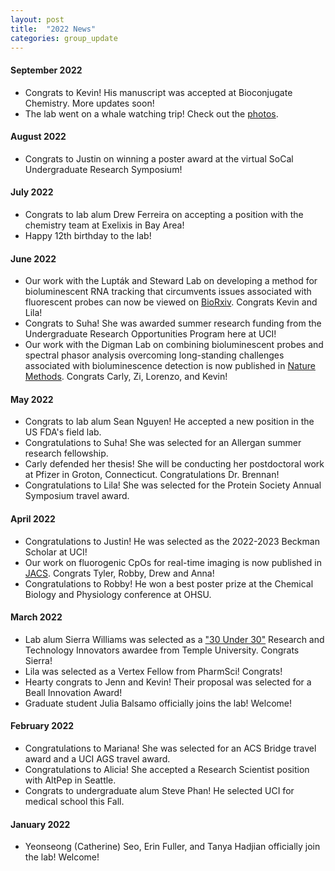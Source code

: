 ```yaml
---
layout: post
title:  "2022 News"
categories: group_update
---
```

#### September 2022
- Congrats to Kevin! His manuscript was accepted at Bioconjugate Chemistry. More updates soon!
- The lab went on a whale watching trip! Check out the [photos](https://www.flickr.com/photos/194141943@N06).

#### August 2022
- Congrats to Justin on winning a poster award at the virtual SoCal Undergraduate Research Symposium!

#### July 2022
- Congrats to lab alum Drew Ferreira on accepting a position with the chemistry team at Exelixis in Bay Area!
- Happy 12th birthday to the lab!

#### June 2022
- Our work with the Lupták and Steward Lab on developing a method for bioluminescent RNA tracking that circumvents issues associated with fluorescent probes can now be viewed on [BioRxiv](https://www.biorxiv.org/content/10.1101/2022.07.02.498144v1). Congrats Kevin and Lila!
- Congrats to Suha! She was awarded summer research funding from the Undergraduate Research Opportunities Program here at UCI!
- Our work with the Digman Lab on combining bioluminescent probes and spectral phasor analysis overcoming long-standing challenges associated with bioluminescence detection is now published in [Nature Methods](https://www.nature.com/articles/s41592-022-01529-9). Congrats Carly, Zi, Lorenzo, and Kevin!

#### May 2022
- Congrats to lab alum Sean Nguyen! He accepted a new position in the US FDA's field lab.
- Congratulations to Suha! She was selected for an Allergan summer research fellowship.
- Carly defended her thesis! She will be conducting her postdoctoral work at Pfizer in Groton, Connecticut.
 Congratulations Dr. Brennan!
 - Congratulations to Lila! She was selected for the Protein Society Annual Symposium travel award.

#### April 2022
- Congratulations to Justin! He was selected as the 2022-2023 Beckman Scholar at UCI!
- Our work on fluorogenic CpOs for real-time imaging is now published in [JACS](https://pubs.acs.org/doi/full/10.1021/jacs.2c02058). Congrats Tyler, Robby, Drew and Anna!
- Congratulations to Robby! He won a best poster prize at the Chemical Biology and Physiology conference at OHSU.

#### March 2022
- Lab alum Sierra Williams was selected as a ["30 Under 30"](https://30under30.temple.edu/2022-award-recipients/research-and-technology-innovator-sierra-williams) Research and Technology Innovators awardee from Temple University. Congrats Sierra!
- Lila was selected as a Vertex Fellow from PharmSci! Congrats!
- Hearty congrats to Jenn and Kevin! Their proposal was selected for a Beall Innovation Award!
- Graduate student Julia Balsamo officially joins the lab! Welcome!

#### February 2022
- Congratulations to Mariana! She was selected for an ACS Bridge travel award and a UCI AGS travel award.
- Congratulations to Alicia! She accepted a Research Scientist position with AltPep in Seattle.
- Congrats to undergraduate alum Steve Phan! He selected UCI for medical school this Fall.

#### January 2022
- Yeonseong (Catherine) Seo, Erin Fuller, and Tanya Hadjian officially join the lab! Welcome!
